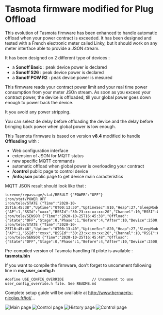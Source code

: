 Tasmota firmware modified for Plug Offload
=============

This evolution of Tasmota firmware has been enhanced to handle automatic offload when your power contract is exceeded. It has been designed and tested with a French electronic meter called Linky, but it should work on any meter interface able to provide a JSON stream.

It has been designed on 2 different type of devices :
  * a **Sonoff Basic** : peak device power is declared
  * a **Sonoff S26** : peak device power is declared
  * a **Sonoff POW R2** : peak device power is mesured 

This firmware reads your contract power limit and your real time power consumption from your meter JSOn stream. As soon as you exceed your contract power, the device is offloaded, till your global power goes down enough to power back the device.

It you avoid any power stripping.


You can select de delay before offloading the device and the delay before bringing back power when global power is low enough.

This Tasmota firmware is based on version **v8.4** modified to handle **Offloading** with :
  * Web configuration interface
  * extension of JSON for MQTT status
  * new specific MQTT commands
  * automatic offload when global power is overloading your contract
  * **/control** public page to control device
  * **/info.json** public page to get device main caracteristics

MQTT JSON result should look like that :

    turenne/repassage/stat/RESULT {"POWER":"OFF"}
    iron/stat/POWER OFF
    iron/tele/STATE {"Time":"2020-10-25T16:45:38","Uptime":"0T00:13:30","UptimeSec":810,"Heap":27,"SleepMode":"Dynamic","Sleep":50,"LoadAvg":19,"MqttCount":1,"POWER":"OFF","Wifi":{"AP":1,"SSId":"xxxx","BSSId":"30:23:xx:xx:xx:20","Channel":10,"RSSI":86,"Signal":-57,"LinkCount":1,"Downtime":"0T00:00:05"}}
    iron/tele/SENSOR {"Time":"2020-10-25T16:45:38","Offload":{"State":"OFF","Stage":0,"Phase":1,"Before":4,"After":10,"Device":2500,"Max":6600,"Contract":6000,"Adjust":10,"Topic":"compteur/tele/SENSOR","KeyInst":"SINSTS1","KeyMax":"SSOUSC"},"IP":"192.168.1.77","MAC":"A4:CF:xx:xx:xx:2E"}
    iron/tele/STATE {"Time":"2020-10-25T16:45:48","Uptime":"0T00:13:40","UptimeSec":820,"Heap":27,"SleepMode":"Dynamic","Sleep":50,"LoadAvg":19,"MqttCount":1,"POWER":"OFF","Wifi":{"AP":1,"SSId":"xxxx","BSSId":"30:23:xx:xx:xx:20","Channel":10,"RSSI":84,"Signal":-58,"LinkCount":1,"Downtime":"0T00:00:05"}}
    iron/tele/SENSOR {"Time":"2020-10-25T16:45:48","Offload":{"State":"OFF","Stage":0,"Phase":1,"Before":4,"After":10,"Device":2500,"Max":6600,"Contract":6000,"Adjust":10,"Topic":"compteur/tele/SENSOR","KeyInst":"SINSTS1","KeyMax":"SSOUSC"},"IP":"192.168.1.77","MAC":"A4:CF:xx:xx:xx:2E"}

Pre-compiled version of Tasmota handling fil pilote is available : **tasmota.bin**

If you want to compile the firmware, don't forget to uncomment following line in **my_user_config.h**

    #define USE_CONFIG_OVERRIDE             // Uncomment to use user_config_override.h file. See README.md

Complete setup guide will be available at http://www.bernaerts-nicolas.fr/iot/...

![Main page](https://raw.githubusercontent.com/NicolasBernaerts/tasmota/master/offload/screen/tasmota-offload-main.png)  ![Control page](https://raw.githubusercontent.com/NicolasBernaerts/tasmota/master/offload/screen/tasmota-offload-config.png)
![History page](https://raw.githubusercontent.com/NicolasBernaerts/tasmota/master/offload/screen/tasmota-offload-history.png)  ![Control page](https://raw.githubusercontent.com/NicolasBernaerts/tasmota/master/offload/screen/tasmota-offload-control.png) 
